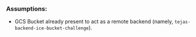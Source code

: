 <h3>Assumptions:</h3>

- GCS Bucket already present to act as a remote backend (namely, `tejas-backend-ice-bucket-challenge`).